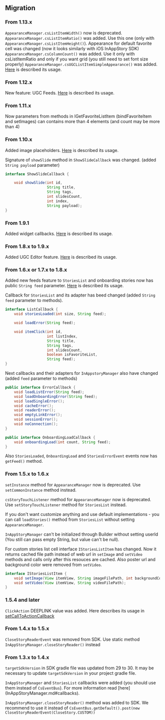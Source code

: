 ## Migration

### From 1.13.x
`AppearanceManager.csListItemWidth()` now is deprecated. `AppearanceManager.csListItemRatio()` was added. Use this one (only with `AppearanceManager.csListItemHeight()`).
Appearance for default favorite cell was changed (now it looks similarly with iOS InAppStory SDK)
`AppearanceManager.csColumnCount()` was added. Use it only with csListItemRatio and only if you want grid (you still need to set font size properly)
`AppearanceManager.csUGCListItemSimpleAppearance()` was added. [Here](AppearanceManager.md#ugc-cell-simple-customization) is described its usage.

### From 1.12.x
New feature: UGC Feeds. [Here](UgcStoriesList.md) is described its usage.

### From 1.11.x
Now parameters from methods in IGetFavoriteListItem (bindFavoriteItem and setImages) can contains more than 4 elements (and count may be more than 4)

### From 1.10.x
Added image placeholders. [Here](Tags_Placeholders.md#image-placeholders) is described its usage.

Signature of `showSlide` method in `ShowSlideCallback` was changed. (added `String payload` parameter) 
```java
interface ShowSlideCallback {

    void showSlide(int id,
                   String title,
                   String tags,
                   int slidesCount,
                   int index,
                   String payload);
}
```

### From 1.9.1
Added widget callbacks. [Here](InAppStoryManager.md#notifications-from-widgets-in-stories-reader) is described its usage.

### From 1.8.x to 1.9.x
Added UGC Editor feature. [Here](https://github.com/inappstory/ugc-android-sdk#readme) is described its usage.

### From 1.6.x or 1.7.x to 1.8.x
Added new feeds feature to `StoriesList` and onboarding stories now has public `String feed` parameter. [Here](StoriesList.md#stories-feed) is described its usage.

Callback for `StoriesList` and its adapter has beed changed (added `String feed` parameter to methods). 

```java
interface ListCallback {
    void storiesLoaded(int size, String feed);

    void loadError(String feed);

    void itemClick(int id,
                   int listIndex,
                   String title,
                   String tags,
                   int slidesCount,
                   boolean isFavoriteList,
                   String feed);
}
```

Next callbacks and their adapters for `InAppstoryManager` also have changed (added `feed` parameter to methods)

```java
public interface ErrorCallback {
    void loadListError(String feed);
    void loadOnboardingError(String feed);
    void loadSingleError();
    void cacheError();
    void readerError();
    void emptyLinkError();
    void sessionError();
    void noConnection();
}

public interface OnboardingLoadCallback {
    void onboardingLoad(int count, String feed);
}
```

Also `StoriesLoaded`, `OnboardingLoad` and `StoriesErrorEvent` events now has `getFeed()` method. 

### From 1.5.x to 1.6.x

`setInstance` method for `AppearanceManager` now is deprecated. Use `setCommonInstance` method instead.

`csStoryTouchListener` method for `AppearanceManager` now is deprecated. Use `setStoryTouchListener` method for `StoriesList` instead.
 
If you don't want customize anything and use default implementations - you can call `loadStories()` method from `StoriesList` without setting `AppearanceManager`. 

`InAppStoryManager` can't be initialized through Builder without setting userId (You still can pass empty String, but value can't be null).

For custom stories list cell interface `IStoriesListItem` has changed. Now it returns cached file path instead of web url in `setImage` and `setVideo` methods and calls only after this resouces are cached.
Also poster url and background color were removed from `setVideo`.
```java
interface IStoriesListItem {
    void setImage(View itemView, String imageFilePath, int backgroundColor);
    void setVideo(View itemView, String videoFilePath);
}
```


### 1.5.4 and later
`ClickAction` DEEPLINK value was added. Here describes its usage in [setCallToActionCallback](InAppStoryManager.md#notifications-from-stories-reader)

### From 1.4.x to 1.5.x
`CloseStoryReaderEvent` was removed from SDK. Use static method `InAppStoryManager.closeStoryReader()` instead


### From 1.3.x to 1.4.x
`targetSdkVersion` in SDK gradle file was updated from 29 to 30. It may be necessary to update `targetSdkVersion` in your project gradle file.

`InAppStoryManager` and `StoriesList` callbacks were added (you should use them instead of `CsEventBus`). For more information read [here]
(InAppStoryManager.md#callbacks).

`InAppStoryManager.closeStoryReader()` method was added to SDK. 
We recommend to use it instead of `CsEventBus.getDefault().post(new CloseStoryReaderEvent(CloseStory.CUSTOM))`
